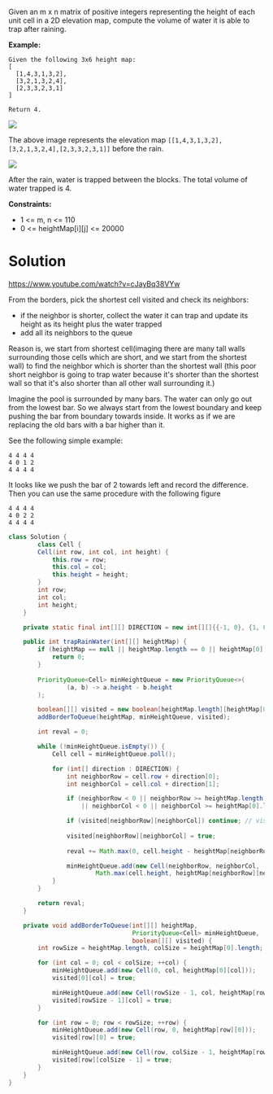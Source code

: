 Given an m x n matrix of positive integers representing the height of each unit cell in a 2D elevation map, compute the volume of water it is able to trap after raining.

__Example:__

```
Given the following 3x6 height map:
[
  [1,4,3,1,3,2],
  [3,2,1,3,2,4],
  [2,3,3,2,3,1]
]

Return 4.
```

<img src="https://assets.leetcode.com/uploads/2018/10/13/rainwater_empty.png">

The above image represents the elevation map `[[1,4,3,1,3,2],[3,2,1,3,2,4],[2,3,3,2,3,1]]` before the rain.

<img src="https://assets.leetcode.com/uploads/2018/10/13/rainwater_fill.png">

After the rain, water is trapped between the blocks. The total volume of water trapped is 4.

__Constraints:__

* 1 <= m, n <= 110  
* 0 <= heightMap[i][j] <= 20000  


# Solution

https://www.youtube.com/watch?v=cJayBq38VYw

From the borders, pick the shortest cell visited and check its neighbors:

* if the neighbor is shorter, collect the water it can trap and update its height as its height plus the water trapped  
* add all its neighbors to the queue  

Reason is, we start from shortest cell(imaging there are many tall walls surrounding those cells which are short, and we start from the shortest wall) to find the neighbor which is shorter than the shortest wall (this poor short neighbor is going to trap water because it's shorter than the shortest wall so that it's also shorter than all other wall surrounding it.)

Imagine the pool is surrounded by many bars. The water can only go out from the lowest bar. So we always start from the lowest boundary and keep pushing the bar from boundary towards inside. It works as if we are replacing the old bars with a bar higher than it.

See the following simple example:

```
4 4 4 4
4 0 1 2
4 4 4 4
```

It looks like we push the bar of 2 towards left and record the difference. Then you can use the same procedure with the following figure

```
4 4 4 4
4 0 2 2
4 4 4 4
```

```java
class Solution {
        class Cell {
        Cell(int row, int col, int height) {
            this.row = row;
            this.col = col;
            this.height = height;
        }
        int row;
        int col;
        int height;
    }

    private static final int[][] DIRECTION = new int[][]{{-1, 0}, {1, 0}, {0, -1}, {0, 1}};

    public int trapRainWater(int[][] heightMap) {
        if (heightMap == null || heightMap.length == 0 || heightMap[0].length == 0) {
            return 0;
        }
        
        PriorityQueue<Cell> minHeightQueue = new PriorityQueue<>(
                (a, b) -> a.height - b.height
        );

        boolean[][] visited = new boolean[heightMap.length][heightMap[0].length];
        addBorderToQueue(heightMap, minHeightQueue, visited);

        int reval = 0;

        while (!minHeightQueue.isEmpty()) {
            Cell cell = minHeightQueue.poll();

            for (int[] direction : DIRECTION) {
                int neighborRow = cell.row + direction[0];
                int neighborCol = cell.col + direction[1];

                if (neighborRow < 0 || neighborRow >= heightMap.length
                    || neighborCol < 0 || neighborCol >= heightMap[0].length) continue;

                if (visited[neighborRow][neighborCol]) continue; // visited
                
                visited[neighborRow][neighborCol] = true;
                
                reval += Math.max(0, cell.height - heightMap[neighborRow][neighborCol]);

                minHeightQueue.add(new Cell(neighborRow, neighborCol,
                        Math.max(cell.height, heightMap[neighborRow][neighborCol])));
            }
        }

        return reval;
    }

    private void addBorderToQueue(int[][] heightMap,
                                  PriorityQueue<Cell> minHeightQueue,
                                  boolean[][] visited) {
        int rowSize = heightMap.length, colSize = heightMap[0].length;

        for (int col = 0; col < colSize; ++col) {
            minHeightQueue.add(new Cell(0, col, heightMap[0][col]));
            visited[0][col] = true;

            minHeightQueue.add(new Cell(rowSize - 1, col, heightMap[rowSize - 1][col]));
            visited[rowSize - 1][col] = true;
        }

        for (int row = 0; row < rowSize; ++row) {
            minHeightQueue.add(new Cell(row, 0, heightMap[row][0]));
            visited[row][0] = true;

            minHeightQueue.add(new Cell(row, colSize - 1, heightMap[row][colSize - 1]));
            visited[row][colSize - 1] = true;
        }
    }
}
```
